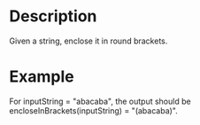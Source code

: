 # Description

Given a string, enclose it in round brackets.

# Example

For inputString = "abacaba", the output should be
encloseInBrackets(inputString) = "(abacaba)".